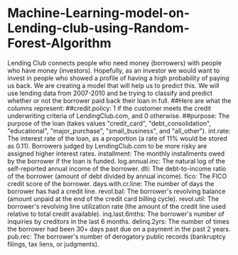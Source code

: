 # Machine-Learning-model-on-Lending-club-using-Random-Forest-Algorithm

Lending Club connects people who need money (borrowers) with people who have money (investors). Hopefully, as an investor we would want to invest in people who showed a profile of having a high probability of paying us back. We are creating a model that will help us to predict this.
We will use lending data from 2007-2010 and be trying to classify and predict whether or not the borrower paid back their loan in full.
##Here are what the columns represent:
##credit.policy: 1 if the customer meets the credit underwriting criteria of LendingClub.com, and 0 otherwise.
##purpose: The purpose of the loan (takes values "credit_card", "debt_consolidation", "educational", "major_purchase", "small_business", and "all_other").
int.rate: The interest rate of the loan, as a proportion (a rate of 11% would be stored as 0.11). Borrowers judged by LendingClub.com to be more risky are assigned higher interest rates.
installment: The monthly installments owed by the borrower if the loan is funded.
log.annual.inc: The natural log of the self-reported annual income of the borrower.
dti: The debt-to-income ratio of the borrower (amount of debt divided by annual income).
fico: The FICO credit score of the borrower.
days.with.cr.line: The number of days the borrower has had a credit line.
revol.bal: The borrower's revolving balance (amount unpaid at the end of the credit card billing cycle).
revol.util: The borrower's revolving line utilization rate (the amount of the credit line used relative to total credit available).
inq.last.6mths: The borrower's number of inquiries by creditors in the last 6 months.
delinq.2yrs: The number of times the borrower had been 30+ days past due on a payment in the past 2 years.
pub.rec: The borrower's number of derogatory public records (bankruptcy filings, tax liens, or judgments).

